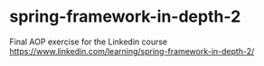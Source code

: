 # spring-framework-in-depth-2
Final AOP exercise for the Linkedin course https://www.linkedin.com/learning/spring-framework-in-depth-2/
